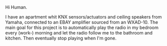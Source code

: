 Hi Human.

I have an apartment whit KNX sensors/actuators and ceiling speakers from Yamaha, connected to an EBAY amplifier sourced from an WXAD-10.
The main goal for this project is to automatically play the radio in my bedroom every (work-) morning and let the radio follow me to the bathroom and kitchen.
Then eventually stop playing when I'm gone.
